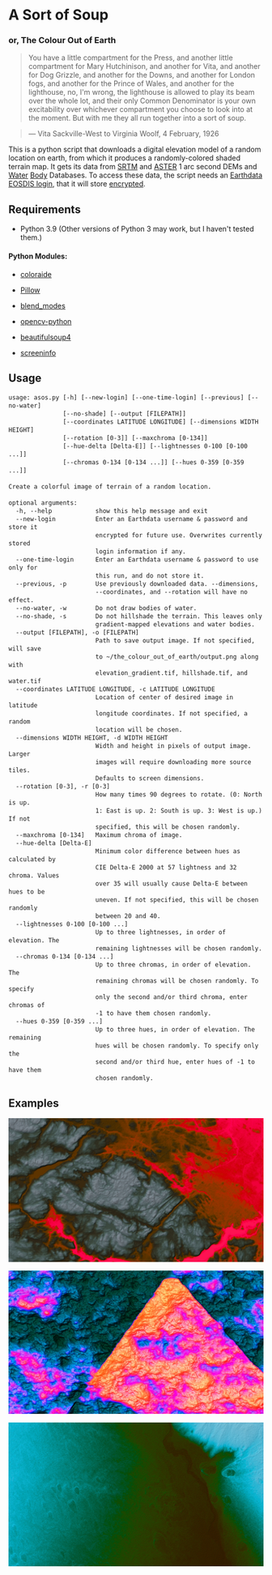 # A Sort of Soup
### or, The Colour Out of Earth

> You have a little compartment for the Press, and another little compartment for Mary Hutchinison, and another for Vita, and another for Dog Grizzle, and another for the Downs, and another for London fogs, and another for the Prince of Wales, and another for the lighthouse, no, I'm wrong, the lighthouse is allowed to play its beam over the whole lot, and their only Common Denominator is your own excitability over whichever compartment you choose to look into at the moment. But with me they all run together into a sort of soup.

> — Vita Sackville-West to Virginia Woolf, 4 February, 1926

This is a python script that downloads a digital elevation model of a random location on earth, from which it produces a randomly-colored shaded terrain map. It gets its data from [SRTM](https://lpdaac.usgs.gov/products/srtmgl1v003/) and [ASTER](https://lpdaac.usgs.gov/products/astgtmv003/) 1 arc second DEMs and [Water](https://lpdaac.usgs.gov/products/srtmswbdv003/) [Body](https://lpdaac.usgs.gov/products/astwbdv001/) Databases. To access these data, the script needs an [Earthdata EOSDIS login](https://urs.earthdata.nasa.gov/users/new), that it will store [encrypted](https://github.com/zoggop/a-sort-of-soup/blob/main/catacomb.py).

## Requirements

- Python 3.9 (Other versions of Python 3 may work, but I haven't tested them.)

#### Python Modules:

- [coloraide](https://facelessuser.github.io/coloraide/)

- [Pillow](https://python-pillow.org/)

- [blend_modes](https://github.com/flrs/blend_modes)

- [opencv-python](https://pypi.org/project/opencv-python/)

- [beautifulsoup4](https://pypi.org/project/beautifulsoup4/)

- [screeninfo](https://pypi.org/project/screeninfo/)

## Usage

```
usage: asos.py [-h] [--new-login] [--one-time-login] [--previous] [--no-water]
               [--no-shade] [--output [FILEPATH]]
               [--coordinates LATITUDE LONGITUDE] [--dimensions WIDTH HEIGHT]
               [--rotation [0-3]] [--maxchroma [0-134]]
               [--hue-delta [Delta-E]] [--lightnesses 0-100 [0-100 ...]]
               [--chromas 0-134 [0-134 ...]] [--hues 0-359 [0-359 ...]]

Create a colorful image of terrain of a random location.

optional arguments:
  -h, --help            show this help message and exit
  --new-login           Enter an Earthdata username & password and store it
                        encrypted for future use. Overwrites currently stored
                        login information if any.
  --one-time-login      Enter an Earthdata username & password to use only for
                        this run, and do not store it.
  --previous, -p        Use previously downloaded data. --dimensions,
                        --coordinates, and --rotation will have no effect.
  --no-water, -w        Do not draw bodies of water.
  --no-shade, -s        Do not hillshade the terrain. This leaves only
                        gradient-mapped elevations and water bodies.
  --output [FILEPATH], -o [FILEPATH]
                        Path to save output image. If not specified, will save
                        to ~/the_colour_out_of_earth/output.png along with
                        elevation_gradient.tif, hillshade.tif, and water.tif
  --coordinates LATITUDE LONGITUDE, -c LATITUDE LONGITUDE
                        Location of center of desired image in latitude
                        longitude coordinates. If not specified, a random
                        location will be chosen.
  --dimensions WIDTH HEIGHT, -d WIDTH HEIGHT
                        Width and height in pixels of output image. Larger
                        images will require downloading more source tiles.
                        Defaults to screen dimensions.
  --rotation [0-3], -r [0-3]
                        How many times 90 degrees to rotate. (0: North is up.
                        1: East is up. 2: South is up. 3: West is up.) If not
                        specified, this will be chosen randomly.
  --maxchroma [0-134]   Maximum chroma of image.
  --hue-delta [Delta-E]
                        Minimum color difference between hues as calculated by
                        CIE Delta-E 2000 at 57 lightness and 32 chroma. Values
                        over 35 will usually cause Delta-E between hues to be
                        uneven. If not specified, this will be chosen randomly
                        between 20 and 40.
  --lightnesses 0-100 [0-100 ...]
                        Up to three lightnesses, in order of elevation. The
                        remaining lightnesses will be chosen randomly.
  --chromas 0-134 [0-134 ...]
                        Up to three chromas, in order of elevation. The
                        remaining chromas will be chosen randomly. To specify
                        only the second and/or third chroma, enter chromas of
                        -1 to have them chosen randomly.
  --hues 0-359 [0-359 ...]
                        Up to three hues, in order of elevation. The remaining
                        hues will be chosen randomly. To specify only the
                        second and/or third hue, enter hues of -1 to have them
                        chosen randomly.
```

## Examples

![Example Terrain Map 1](example1.jpg)

![Example Terrain Map 2](example2.jpg)

![Example Terrain Map 3](example3.jpg)